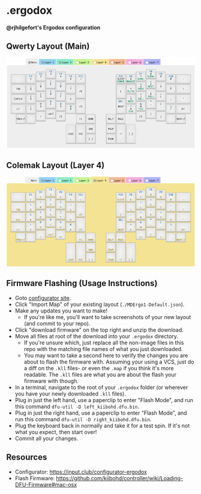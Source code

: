 # .ergodox

#### @rjhilgefort's Ergodox configuration

## Qwerty Layout (Main)

![](Qwerty.png?raw=true)

## Colemak Layout (Layer 4)

![](Colemak.png?raw=true)

## Firmware Flashing (Usage Instructions)

- Goto [configurator site](https://input.club/configurator-ergodox).
- Click "Import Map" of your existing layout (`./MDErgo1-Default.json`).
- Make any updates you want to make!
  - If you're like me, you'll want to take screenshots of your new layout (and commit to your repo).
- Click "download firmware" on the top right and unzip the download.
- Move all files at root of the download into your `.ergodox` directory.
  - If you're unsure which, just replace all the non-image files in this repo with the matching file names of what you just downloaded.
  - You may want to take a second here to verify the changes you are about to flash the firmware with. Assuming your using a VCS, just do a diff on the `.kll` files- or even the `.map` if you think it's more readable. The `.kll` files are what you are about the flash your firmware with though.
- In a terminal, navigate to the root of your `.ergodox` folder (or wherever you have your newly downloaded `.kll` files).
- Plug in just the left hand, use a paperclip to enter "Flash Mode", and run this command `dfu-util -D left_kiibohd.dfu.bin`.
- Plug in just the right hand, use a paperclip to enter "Flash Mode", and run this command `dfu-util -D right_kiibohd.dfu.bin`.
- Plug the keyboard back in normally and take it for a test spin. If it's not what you expect, then start over!
- Commit all your changes.

## Resources

- Configurator: https://input.club/configurator-ergodox
- Flash Firmware: https://github.com/kiibohd/controller/wiki/Loading-DFU-Firmware#mac-osx
